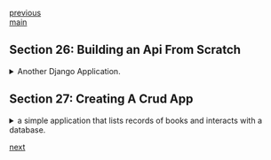 <!--
// cSpell:ignore pythonanywhere Postgre pypyodbc venv startproject asgi wsgi startapp djangorestframework psycopg2 countriesdb makemigrations sqlmigrate showmigrations serializers runserver createsuperuser name_icontains arser urlpatterns startsalt endsalt puml messagebox textvariable mainloop pady padx columnspan yview yscrollcommand sqlserver fetchall showinfo curselction askokcancel
-->

[previous](section_23_25_git_django.md)\
[main](../README.md)

## Section 26: Building an Api From Scratch

<details>
<summary>
Another Django Application. 
</summary>

### What is an API

Api Application programing interface, a set of specification for how programs interact with one another.

### Creating and activating a virtual environment

another case where we need a virtual environment.

```sh
mkdir project
python -m venv env_name
env_name\scripts\activate.sh

deactivate
```

### Installing Django and Django REST Framework

while we are inside the virtual environment.
(only works for me when i am in the windows console, not even powershell)

```sh
python -m pip install django
python -m django --version
python -m pip install djangorestframework
```

### Creating a new Django project and app

```sh
django-admin.py startproject worldCountries .
ls worldCountries
python manage.py startapp countries
ls countries
```

the project folder has:

- manage.py
- asgi.py
- settings.py
- urls.py
- wsgi.py

the app folder has

- migration folder
- python init file
- admin.py
- models.py
- tests.py
- views.py

### Register app with Django

we go to the settings.py file and we add the apps we installed to the **INSTALLED_APPS** list in the file.

we also add something to the middleware lists

### installing PostgreSQL Database Server

going to [postgresql website](https://www.postgresql.org/) and downloading the file

(or using a [docker](https://hub.docker.com/_/postgres))

we need to decide on a password and a port to use.

```sh
docker container run --name some-postgres -e POSTGRES_PASSWORD=<password> -d postgres
```

### Django and PostgreSQL Database Setup

we need the postgres installed, a running database, and the **Psycopg2** package installed. we need to configure the database setting inside the **settings.py** file of our project.

inside postgreSQL

- create new data

```sh
python -m pip instal psycopg2
```

setting.py file. before:

```py
DATABASES = {
    'default': {
        'ENGINE':'django.db.backends.sqlite',
        'NAME': os.path.join(BASE_DIR,'dn.sqlite3'),
    }
}
```

setting.py file. after:

```py
DATABASES = {
    'default': {
        'ENGINE':'django.db.backends.postgresql',
        'NAME': 'countriesdb',
        'USER': 'postgres'
        'PASSWORD': #some password
        'HOST': '127.0.0.1',
        'PORT': '5432'
    }
}
```

### Running Initial Migration

a migration is how we update the schema from the python class into the database. this can be adding a field, adding or deleting models, etc.\
A model is a class that represents a table or a collection in the database, so migrations are records of changes to the database based on changes to the python model. the migrations files are stored in the "migrations" folder of the app.

commands

- migrate - apply and un-apply migrations.
- makemigrations - create migration.
- sqlmigrate - display sql statement for the migration
- showmigrations - list project migrations and their status

```sh
venv\scripts\activate
python manage.py migrate #run migrations
python manage.py showmigrations
```

the initial migration creates the following tables:

- auth_group
- auth_group_permissions
- auth_permissions
- auth_user
- auth_user_groups
- auth_user_groups_permissions
- django_admin_log
- django_content_type
- django_migrations
- django_session

### Creating a Django Model

a model is a class that represents a table or collections.

we open the "models.py" file and create a class the derives from the Model class. we then add attributes to the class that represent sql attributes.

the primary key is added automatically and is called "Id". we also add an inner class to control the ordering for how the table is shown.

```py
from django.db import models

class Countries(models.Model):
    name = models.CharField(max_length=50, blank=False, default='')
    capital = models.CharField(max_length=50, blank=False, default='')

    class Meta:
        ordering = ("id",)
```

### Creating and Applying New Migration

we want to push the changes from the python model into the database.

```sh
python manage.py makemigrations <migration_name>
python manage.py showmigrations
python manage.py migrate <migration_name>
```

a new file is created inside the migrations folder, which defines the model and the operations on it, in this case, creating the model itself with the correct fields.

### Creating a Serializer Class

> A QuerySet represents a collection of objects from your database.\
> It can have zero, one or many **filters**. Filters narrow don the query result based on the given parameters.\
> in SQL terms, a QuerySet equates to a **SELECT** statement, and a filter is a limiting clause such as **WHERE** or **LIMIT**.

A serializer allow us to convert data from our class into a format such as json, xml or yaml files, which can be transferred over the network or stored.

we crate a "serializers.py" file in our project folder. the base class of ModelSerializer populates the field and creates validators.

```py
from rest_framework import serializers
from countries.models import Countries

class CountriesSerializers(serializers.ModelSerializer):

    class Meta:
        model=Countries
        fields = ('id','name','capital')
```

### Starting and stopping Django Development Server

django has light-weight development server that we can use to test our website.

the server has a hot-reload functionality, so if we make changes to our code, it restarts itself to include them

```py
python manage.py runserver 8080
```

### Creating a Superuser Account

each django website has an administrative zone, which we got to by going to the website url and adding '/admin' to the address line. we need to log-in with a super user, so we first create one.

```sh
python manage.py createsuperuser
#name
#email
#password
```

now we can access the administrative zone and we can view the users and permissions and eventually manage the apps attached to it.

### Creating Views

a view takes a web request and returns a response or do an action. this can mean performing an operation or returning (rendering) an html response.

django has two types of views

- function based views (FBV)
- class based view (CBV)

the views reside inside the "views.py" file.

we have some imports, and we make use of a decorator to take both the 'GET' and 'POST' requests.

```py
from django.shortcuts import render
from django.http.response import JsonResponse
from rest_framework import status
from rest_framework.decorators import api_view
from rest_framework.parsers import JSONParser

from countries.models import Countries
from countries.serializers import CountriesSerializer

@api_view(['GET','POST'])
def countries_list(request):
    if request.method == 'GET':
        countries = Countries.objects.all()

        name = request.GET.get('name',None)
        if name is not None:
            countries = countries.filter(name_icontains=name) #filter

        countries_serializer = CountriesSerializer(countries,many=True)
        return JsonResponse(countries_serializer.data, safe=False) #default status code is 200
        #safe = False for objects serialization

    elif request.method == 'POST':
        countries_data = JSONParser().parse(request)
        countries_serializer = CountriesSerializer(data = countries_data)

        if countries_serializer.is_valid():
            countries_serializer.save()
            return JsonResponse(countries_serializer.data, status=status.HTTP_201_CREATED)

        return JsonResponse(countries_serializer.errors, status=status.HTTP_400_BAD_REQUEST)

@api_view(['GET','PUT','DELETE'])
def countries_detail(request, pk): #pk is primary key
    try:
        countries = Countries.objects.get(pk=pk)
    except Countries.DoesNotExist:
        return JsonResponse({'message': "The country doesn't exist"},status=status.HTTP_404_NOT_FOUND)

    if request.method == 'GET':
        countries_serializer=CountriesSerializer(countries)
        return JsonResponse(countries_serializer.data)

    elif request.method == 'PUT':
        countries_data = JSONParser().parse(request)
        countries_serializer = CountriesSerializer(countries,data = countries_data)

        if countries_serializer.is_valid():
            countries_serializer.save()
            return JsonResponse(countries_serializer.data)

        return JsonResponse(countries_serializer.errors, status=status.HTTP_400_BAD_REQUEST)

    elif request.method == 'DELETE':
        countries.delete()
        return JsonResponse({'message': "The country was deleted successfully"},status=status.HTTP_204_NO_CONTENT)

```

### Mapping Views to URL

now that we created the views, we want to map the view functions to a url. so that accessing the URL triggers the specified view.

| Url                 | Method         | View function          |
| ------------------- | -------------- | ---------------------- |
| "/api/countries"    | GET,POST       | views.countries_list   |
| "/api/countries/id" | GET,PUT,DELETE | views.countries.detail |
| "/admin"            | GET            | admin.site.urls        |

this is done in the url configuration file "urls.py"

here we use some regex, the `r` prefix to the string means we use a raw-string, so we won't take into account python escape characters and so on. (so we don't need to escape the slashes)

- `^` - start of line
- `$` - end of line
- `+` - one or more of the previous token
- `[0-9]` - match any digit, similar to `\d`
- `(?P<pk>)` - capture group named pk

```py
from .django.urls import path
from countries import views

urlpatterns = [
    url(r'^api/countries$',views.countries_list),
    url(r'^api/countries/(?P<pk>[0-9]+)$',views.countries_detail),
]
```

we need to match the project urls to the the app urls, so we go to the main "urls.py" file.

```py
from django.contrib import admin
from django.urls import path
from django.conf.urls import url, include

urlpatterns= [
    path('admin/', admin.site.urls),
    url(r'^',include('countries.urls'))
]
```

### Register Model with Admin Site

```sh
python manage.py runserver
```

we go to the site, enter the user name and account.

and now we want to register the countries model.

inside the apps "admin.py" file

```py
from django.contrib import admin
from .models import Countries

admin.site.register(Countries)
```

we will see the changes in the admin site, and now we see the model.

### Creating Model Objects

model objects are records in the table, so from the admin zone,we can press 'add' to add a country. we get some fields to fill up with records. the name of the countries aren't showing so we need to update our model class with the string representation function.

```py
from django.db import models

class Countries(models.Model):
    name = models.CharField(max_length=50, blank=False, default='')
    capital = models.CharField(max_length=50, blank=False, default='')

    def __str__(self):
        return self.name

    class Meta:
        ordering = ("id",)
```

now we see the countries and not just 'object(1)', we can edit each object and see the history of each record.

### Testing API with Postman

[Postman](www.postman.com) is an api client that allows to send API requests, we can use it to experiment and test our apis. we can save our requests, share them and so on.

to create a country, we add a url, choose the POST method, and switch to the "Body" tab, choose "Json" and insert the object to the body.

```json
{
  "name": "Denmark",
  "capital": "Copenhagen"
}
```

we can do Get for all objects, get a country by id, update the data with PUT or remove it with the DELETE method.

</details>

## Section 27: Creating A Crud App

<details>
<summary>
a simple application that lists records of books and interacts with a database.
</summary>

### What is CRUD

CRUD - create, read, update, delete.\
the four basic operations that we perform on a database. creating records, reading them, updating them and removing them.

we will have python application that interacts with the database.

### Application Design and Sketch

a mockup of how the app will look:

- fields for input
- a button to add
- listbox area of all the records
- buttons:
  - view
  - clear
  - exit
  - modify
  - delete

```puml
@startsalt
title My Books Application
{
{
book title<&book>:|"title"|author:|"author"|isbn:|"isbn"|\t|[add]
}
{SI
   book1
   book2
   "\t\t\t\t\t\t\t"
}
{
[view]|[clear]|[exit]|[modify]|[delete]
}
}

@endsalt
```

### Creating app GUI:

we start with the gui side of our code. we go back to the Tkinter module with the widgets

the most basic way to start is to create a Tk object and start running.

```py
from tkinter import Tk

root = Tk()
root.mainloop()
```

next we want to add a title to the application window, add background color and define a set size for it and stop the user from changing the size

```py
root = Tk()
root.title("app title!")
root.configure(background="light green") #bg
root.geometry("850x500")
root.resizable(width=False,height=False)
root.mainloop()
```

next we want to add the Labels in the correct places according to the grid, add the variables to store user inputs, and add the Entry widgets that the user writes to.

```py
title_label =ttk.Label(root, text="Title", background="light green", font = ("TKDfaultFont",16))
title_label.grid(row=0, column=0, sticky=tkinter.W)
title_text = StringVar()
title_entry =ttk.Entry(root, width=24, textvariable=title_text)
title_entry.grid(row=0, column=1,stick=W)
```

now we add buttons, a list box with a scroll bar and we set them on the window grid.

```py
#button
add_btn = Button(root, text="Add Book", bg="blue", fg="white",font="helvetica 10 bold", command="")
add_btn.grid(row=0, column=6, sticky=W)

#listbox
list_box = Listbox(root, height=16,width=40,font="helvetica 13",bg="light blue")
list_box.grid(row=3,column=1,columnspan=14,sticky=W+E, pady=40,padx=15)

scroll_bar = Scrollbar(root)
scroll_bar.grid(row=1,column=8,rowspan=14, sticky=W)
list_box.configure(yscrollcommand=scroll_bar.set)
scroll_bar.configure(command=list_box.yview)
```

we'll add more buttons now, they still don't have any actions attached to them.

- modify record
- delete record
- clear screen
- exit program
- view all

### What is SQL Server

SQL-server is a relational database management system by microsoft. it can be run on a dedicated machine or locally.

it uses a special flavour of sql called transactional-sql, or T-SQL

[dockerHub sql](https://hub.docker.com/_/mysql), [dockerHub admirer](https://hub.docker.com/_/adminer)

### SQL Server Editions

- enterprise
- standard
- web
- developer
- express

SSMS- sql server management studio, an IDE for connecting a working with the sql server.

(i will use the admirer container instead)

**(for the future, i'll need to create the environment variables files:
MYSQL_ROOT_PASSWORD:
MYSQL_DATABASE: books
)**

### Creating a Database and Table

after we managed to get the sql server running an we are connected to it via the UI, we can create the database and the tables.

we will use the SSMS

```sql
CREATE DATABASE books_db;

USE books_db;
-- CREATE TABLE books(id int PRIMARY KEY IDENTITY(1,1),Title VARCHAR(255), Author VARCHAR(255),ISBN int);
CREATE TABLE books(id int PRIMARY KEY NOT NULL AUTO_INCREMENT ,Title VARCHAR(255), Author VARCHAR(255),ISBN int);
```

### Creating a Database Configuration File

we want a configuration file to connect to the database.

- driver
- server
- database
- username
- password

we keep those in a different file, and we import them as a module.

so we create a python file "sqlserver-config.py" (not in repository)

```py
dbConfig= {
    'driver': 'SQL Server',
    'server':'',
    'Database':'books_db',
    'username':'root',
    'password': #update
}
```

### Create a virtual environment and install pypyodbc

we create a virtual environment and install the **pypyodbc** module. this module interacts with databases.

```sh
python -m venv venv
venv\scripts\activate
python -m pip install pypyodbc
```

### Connect Python File to Database

we first import our configuration file into the python file

```py
from sql_config import dbConfig
import pypyodbc as pyo

con = pypyodbc.connect(**dbConfig) #pass all contents as parameters
print(con)
```

### Create a Cursor Object

a cursor object is an object that interacts with the sql database and executes commands. we create it from the pypyodbc connection object, with the `.cursor()` method. the cursor is bound to the database connection and the session.

```py
con = pypyodbc.connect(**dbConfig) #pass all contents as parameters
print(con)
cursor = con.cursor()
```

### Create a Class and Methods

we define a class with a constructor and destructor and other methods (the CRUD operations):

- view
- insert
- update
- delete

```py
class BooksDb:
    def __init__(self):
        self.con = pypyodbc.connect(**dbConfig)
        self.cursor = con.cursor()
        print("You have connected to the database")
        print(con)

    def __del__(self): #destructor
        self.con.close()

    def view(self):
        self.cursor.execute("SELECT * FROM books")
        rows = self.cursor.fetchall()
        return rows

    def insert(self, title, author, isbn):
        sql = ("INSERT INTO books(title, author, isbn) VALUES (?,?,?)")
        values=[title, author, isbn]
        self.cursor.execute(sql, values)
        self.con.commit()
        messagebox.showinfo(title="Books Database", message = "New book added to database")

    def update(self,id, title, author, isbn):
        sql = ("UPDATE books SET title = ? , author = ?, isbn = ? WHERE id = ?")
        values=[id,title, author, isbn]
        self.cursor.execute(sql, values)
        self.con.commit()
        messagebox.showinfo(title="Books Database", message = "Book updated")

    def delete(self, id):
        sql = ("DELETE FROM books WHERE id = ?")
        values=[id]
        self.cursor.execute(sql, values)
        self.con.commit()
        messagebox.showinfo(title="Books Database", message = "Book deleted")
```

### Create function for selected row

capturing the selection row event, this will happen outside the class.

```py
db = BooksDb()

def get_selected_row(event):
    global selected_tuple # reference a global variable
    index = list_bx.curselction()[0]
    selected_tuple = list_bx.get(index)
    title_entry.delete(0,'end') #clear
    title_entry.insert('end',selected_tuple[1]) #populate
    author_entry.delete(0,'end') #clear
    author_entry.insert('end',selected_tuple[2]) #populate
    isbn_entry.delete(0,'end') #clear
    isbn_entry.insert('end',selected_tuple[3]) #populate
```

### Interacting Function

- view_records
- add_book
- delete_records
- clear_screen
- update_records
- on_closing

```py
def view_records():
    list_bx.delete(0,'end')
    for row in db.view():
        list_bx.insert('end',row)

def add_book():
    db.insert(title_text.get(), author_text.get(), isbn_text.get())
    list_bx.delete(0,'end')
    list_bx.insert('end',(title_text.get(), author_text.get(), isbn_text.get()))
    title_entry.delete(0,'end')
    author_entry.delete(0,'end')
    isbn_entry.delete(0,'end')
    con.commit()

def delete_records():
    db.delete(selected_tuple[0])
    con.commit()

def clear_screen():
    list_bx.delete(0,'end')
    title_entry.delete(0,'end')
    author_entry.delete(0,'end')
    isbn_entry.delete(0,'end')

def update_records():
    db.update(selected_tuple[0],title_text.get(), author_text.get(),isbn_text.get())
    title_entry.delete(0,'end')
    author_entry.delete(0,'end')
    isbn_entry.delete(0,'end')
    con.commit()

def on_closing():
    dd= db
    if messagebox.askokcancel("Quit", "Do you want to quit?"):
        root.destroy()
        del dd

```

### Activate Button Widgets

wiring, connecting the actions to the buttons. we search for the places where we created the button, and we replace the empty string commands with the function.

```py
btn = tkinter.Button(app,
                        text="btn text",
                        bg="blue",
                        fg="white",
                        font="helvetica 10 bold",
                        command=action) #replace action with the function
```

we also need to connect the list box and bind it to the selection method

```py
list_bx.bind('<<ListboxSelect>>',get_selected_row) #event, function
```

### App and Database Interaction

interaction between the database and the python program.

**I Couldn't get this to work**

</details>

[next](section_28_29_data_science_machine_learning.md)
